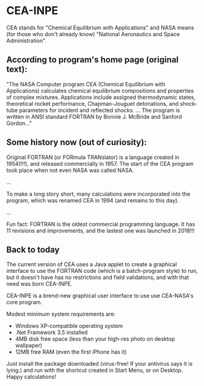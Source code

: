 # CEA-INPE
CEA stands for "Chemical Equilibrium with Applications" and NASA means (for those who don't already know) "National Aeronautics and Space Administration".

According to program's home page (original text):
---
"The NASA Computer program CEA (Chemical Equilibrium with Applications) calculates chemical equilibrium compositions and properties of complex mixtures. Applications include assigned thermodynamic states, theoretical rocket performance, Chapman-Jouguet detonations, and shock-tube parameters for incident and reflected shocks.
...
The program is written in ANSI standard FORTRAN by Bonnie J. McBride and Sanford Gordon..."


Some history now (out of curiosity):
---
Original FORTRAN (or FORmula TRANslator) is a language created in 1954(!!!), and released commercially in 1957. The start of the CEA program took place when not even NASA was called NASA.

...

To make a long story short, many calculations were incorporated into the program, which was renamed CEA in 1994 (and remains to this day).

...

Fun fact: FORTRAN is the oldest commercial programming language. It has 11 revisions and improvements, and the lastest one was launched in 2018!!!



Back to today
---
The current version of CEA uses a Java applet to create a graphical interface to use the FORTRAN code (which is a batch-program style) to run, but it doesn't have has no restrictions and field validations, and with that need was born CEA-INPE.

CEA-INPE is a brend-new graphical user interface to use use CEA-NASA's core program.

Modest minimum system requirements are:
- Windows XP-compatible operating system
- .Net Framework 3.5 installed
- 4MB disk free space (less than your high-res photo on desktop wallpaper)
- 12MB free RAM (even the first iPhone has it)

Just install the package downloaded (virus-free! If your antivirus says it is lying.) and run with the shortcut created in Start Menu, or on Desktop.
Happy calculations!
